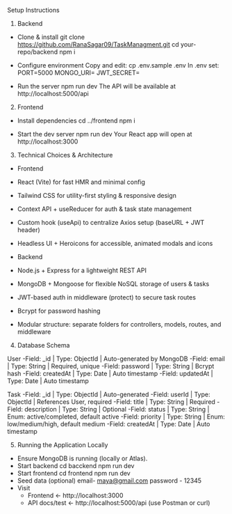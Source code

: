 Setup Instructions

1. Backend

 - Clone & install
   git clone https://github.com/RanaSagar09/TaskManagment.git
   cd your-repo/backend
   npm i

 - Configure environment
   Copy and edit:
   cp .env.sample .env
   In .env set:
   PORT=5000
   MONGO_URI=<your MongoDB URI>
   JWT_SECRET=<a random secret string>

 - Run the server
   npm run dev
   The API will be available at http://localhost:5000/api

2. Frontend

 - Install dependencies
   cd ../frontend
   npm i

 - Start the dev server
   npm run dev
   Your React app will open at http://localhost:3000

3. Technical Choices & Architecture

 - Frontend
  - React (Vite) for fast HMR and minimal config
  - Tailwind CSS for utility-first styling & responsive design
  - Context API + useReducer for auth & task state management
  - Custom hook (useApi) to centralize Axios setup (baseURL + JWT header)
  - Headless UI + Heroicons for accessible, animated modals and icons

 - Backend
  - Node.js + Express for a lightweight REST API
  - MongoDB + Mongoose for flexible NoSQL storage of users & tasks
  - JWT-based auth in middleware (protect) to secure task routes
  - Bcrypt for password hashing
  - Modular structure: separate folders for controllers, models, routes, and middleware

4. Database Schema

User
-Field: _id | Type: ObjectId | Auto-generated by MongoDB
-Field: email | Type: String | Required, unique
-Field: password | Type: String | Bcrypt hash
-Field: createdAt | Type: Date | Auto timestamp
-Field: updatedAt | Type: Date | Auto timestamp

Task
-Field: _id | Type: ObjectId | Auto-generated
-Field: userId | Type: ObjectId | References User, required
-Field: title | Type: String | Required
-Field: description | Type: String | Optional
-Field: status | Type: String | Enum: active/completed, default active
-Field: priority | Type: String | Enum: low/medium/high, default medium
-Field: createdAt | Type: Date | Auto timestamp

5. Running the Application Locally

 - Ensure MongoDB is running (locally or Atlas).
 - Start backend
   cd bacckend
   npm run dev
 - Start frontend
   cd frontend
   npm run dev
 - Seed data (optional)
   email- maya@gmail.com
   password - 12345
 - Visit
   - Frontend ← http://localhost:3000
   - API docs/test ← http://localhost:5000/api (use Postman or curl)
